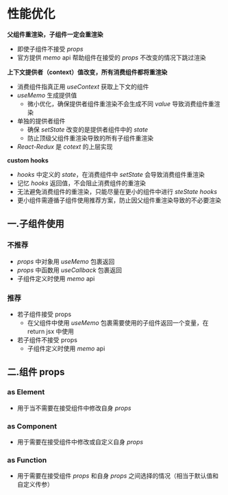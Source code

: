 # 性能优化

**父组件重渲染，子组件一定会重渲染**

-   即使子组件不接受 _props_
-   官方提供 _memo_ api 帮助组件在接受的 _props_ 不改变的情况下跳过渲染

**上下文提供者（context）值改变，所有消费组件都将重渲染**

-   消费组件指真正用 _useContext_ 获取上下文的组件
-   _useMemo_ 生成提供值
    -   微小优化，确保提供者组件重渲染不会生成不同 _value_ 导致消费组件重渲染
-   单独的提供者组件
    -   确保 _setState_ 改变的是提供者组件中的 _state_
    -   防止顶级父组件重渲染导致的所有子组件重渲染
-   _React-Redux_ 是 _cotext_ 的上层实现

**custom hooks**

-   _hooks_ 中定义的 _state_，在消费组件中 _setState_ 会导致消费组件重渲染
-   记忆 _hooks_ 返回值，不会阻止消费组件的重渲染
-   无法避免消费组件的重渲染，只能尽量在更小的组件中进行 _steState hooks_
-   更小组件需遵循子组件使用推荐方案，防止因父组件重渲染导致的不必要渲染

## 一.子组件使用

### 不推荐

-   _props_ 中对象用 _useMemo_ 包裹返回
-   _props_ 中函数用 _useCallback_ 包裹返回
-   子组件定义时使用 _memo_ api

### 推荐

-   若子组件接受 props
    -   在父组件中使用 _useMemo_ 包裹需要使用的子组件返回一个变量，在 return jsx 中使用
-   若子组件不接受 props
    -   子组件定义时使用 _memo_ api

## 二.组件 props

### as Element

-   用于当不需要在接受组件中修改自身 _props_

### as Component

-   用于需要在接受组件中修改或自定义自身 _props_

### as Function

-   用于需要在接受组件 _props_ 和自身 _props_ 之间选择的情况（相当于默认值和自定义传参）
